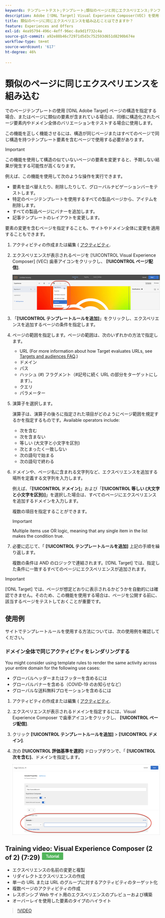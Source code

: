 ```yaml
---
keywords: テンプレートテスト;テンプレート;類似のページと同じエクスペリエンス;テンプレートテスト
description: Adobe [!DNL Target] Visual Experience Composer(VEC) を使用して、同じ構造の複数のページに同じエクスペリエンスを組み込むか、同じテンプレート要素を含めます。
title: 類似のページに同じエクスペリエンスを組み込むことはできますか？
feature: Experiences and Offers
exl-id: 4ea95794-496c-4eff-96ec-8a9d1f732c4a
source-git-commit: a92e88b46c72971d5d3c752593d651d8290b674e
workflow-type: tm+mt
source-wordcount: '617'
ht-degree: 46%

---
```


# 類似のページに同じエクスペリエンスを組み込む

でのページテンプレートの使用 [!DNL Adobe Target] ページの構造を指定する場合、またはページに類似の要素が含まれている場合は、同様に構造化されたページ要素内やドメイン全体のバリエーションをテストする場合に使用します。

この機能を正しく機能させるには、構造が同じページまたはすべてのページで同じ構造を持つテンプレート要素を含むページで使用する必要があります。

>[!IMPORTANT]
>
>この機能を使用して構造の似ていないページの要素を変更すると、予期しない結果が発生する可能性が高くなります。

例えば、この機能を使用して次のような操作を実行できます。

* 要素を並べ替えたり、削除したりして、グローバルナビゲーションバーをテストします。
* 特定のページテンプレートを使用するすべての製品ページから、アイテムを削除します。
* すべての製品ページにバナーを追加します。
* 記事テンプレートのレイアウトを変更します。

要素の変更を含むページを指定することも、サイトやドメイン全体に変更を適用することもできます。

1. アクティビティの作成または編集 ( [アクティビティ](/help/c-activities/activities.md#concept_D317A95A1AB54674BA7AB65C7985BA03).

1. エクスペリエンスが表示されるページを [!UICONTROL Visual Experience Composer] (VEC) 歯車アイコンをクリックし、 **[!UICONTROL ページ配信]**.

   ![歯車アイコン/ページ配信](/help/c-experiences/c-visual-experience-composer/assets/icon-gear.png)

1. 「**[!UICONTROL テンプレートルールを追加]**」をクリックし、エクスペリエンスを追加するページの条件を指定します。

1. ページの範囲を指定します。ページの範囲は、次のいずれかの方法で指定します。

   * URL (For more information about how Target evaluates URLs, see [Targets and audiences FAQ](/help/c-target/c-troubleshooting-targets-and-audiences/troubleshooting-targets-and-audiences.md).)
   * ドメイン
   * パス
   * ハッシュ (#) フラグメント（#記号に続く URL の部分をターゲットにします）。
   * クエリ
   * パラメーター

1. 演算子を選択します。

   演算子は、演算子の後ろに指定された項目がどのようにページ範囲を規定するかを指定するものです。Available operators include:

   * 次を含む
   * 次を含まない
   * 等しい (大文字と小文字を区別)
   * 次とまったく一致しない
   * 次の語句で始まる
   * 次の語句で終わる

1. ドメインや、ページ名に含まれる文字列など、エクスペリエンスを追加する場所を定義する文字列を入力します。

   例えば、「**[!UICONTROL ドメイン]**」および「**[!UICONTROL 等しい (大文字と小文字を区別)]**」を選択した場合は、すべてのページにエクスペリエンスを追加するドメインを入力します。

   複数の項目を指定することができます。

   >[!IMPORTANT]
   >
   >Multiple items use OR logic, meaning that any single item in the list makes the condition true.

1. 必要に応じて、「 **[!UICONTROL テンプレートルールを追加]** 上記の手順を繰り返します。

   複数の条件は AND のロジックで連結されます。[!DNL Target] では、指定した条件に一致するすべてのページにエクスペリエンスが追加されます。

>[!IMPORTANT]
>
> [!DNL Target] では、ページが想定どおりに表示されるかどうかを自動的には確認できません。そのため、この機能を使用する場合は、ページを公開する前に、該当するページをテストしておくことが重要です。

## 使用例

サイトでテンプレートルールを使用する方法については、次の使用例を確認してください。

### ドメイン全体で同じアクティビティをレンダリングする

You might consider using template rules to render the same activity across your entire domain for the following use cases:

* グローバルヘッダーまたはフッターを含めるには
* グローバルバナーを含める（COVID-19 のお知らせなど）
* グローバルな送料無料プロモーションを含めるには

1. アクティビティの作成または編集 ( [アクティビティ](/help/c-activities/activities.md#concept_D317A95A1AB54674BA7AB65C7985BA03).

1. エクスペリエンスが表示されるドメインを指定するには、Visual Experience Composer で歯車アイコンをクリックし、 **[!UICONTROL ページ配信]**.

1. クリック **[!UICONTROL テンプレートルールを追加]** > **[!UICONTROL ドメイン]**.

1. 次の **[!UICONTROL 評価基準を選択]** ドロップダウンで、「 **[!UICONTROL 次を含む]**、ドメインを指定します。

   ![ドメインに含む](/help/c-experiences/c-visual-experience-composer/assets/domain-template-rule.png)

## Training video: Visual Experience Composer (2 of 2) (7:29) ![Tutorial badge](/help/assets/tutorial.png)

* エクスペリエンスの名前の変更と複製
* リダイレクトエクスペリエンスの作成
* 単一の URL または URL のグループに対するアクティビティのターゲット化
* 複数ページのアクティビティの作成
* レスポンシブ Web サイト用のエクスペリエンスのプレビューおよび構築
* オーバーレイを使用した要素のタイプのハイライト

>[!VIDEO](https://video.tv.adobe.com/v/17401)
